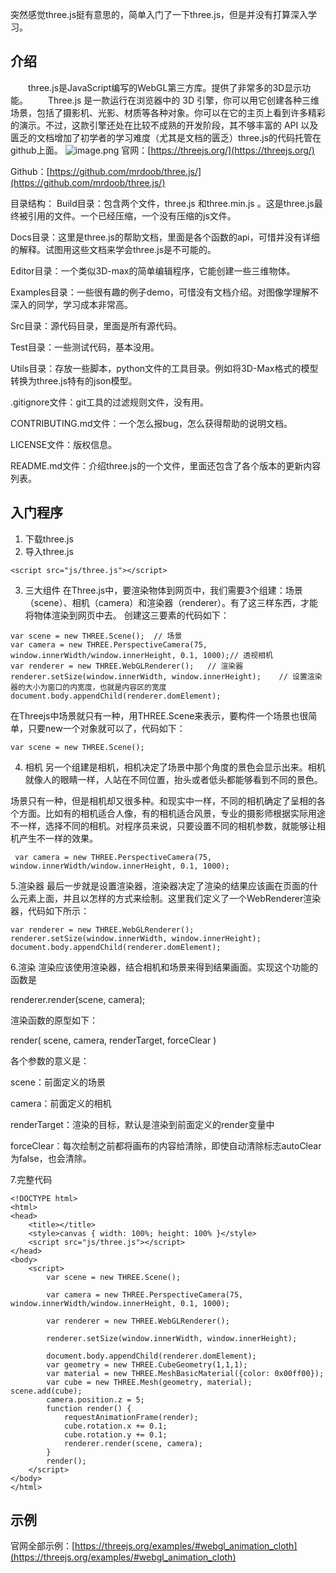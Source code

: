 突然感觉three.js挺有意思的，简单入门了一下three.js，但是并没有打算深入学习。
## 介绍
&emsp;&emsp;three.js是JavaScript编写的WebGL第三方库。提供了非常多的3D显示功能。
&emsp;&emsp;Three.js 是一款运行在浏览器中的 3D 引擎，你可以用它创建各种三维场景，包括了摄影机、光影、材质等各种对象。你可以在它的主页上看到许多精彩的演示。不过，这款引擎还处在比较不成熟的开发阶段，其不够丰富的 API 以及匮乏的文档增加了初学者的学习难度（尤其是文档的匮乏）three.js的代码托管在github上面。
![image.png](https://www.zhangpeng.fun/upload/2020/04/image-1481693e51244af7af24d3ec2ace6dfb.png)
官网：[https://threejs.org/](https://threejs.org/)

Github：[https://github.com/mrdoob/three.js/](https://github.com/mrdoob/three.js/)

目录结构：
Build目录：包含两个文件，three.js 和three.min.js 。这是three.js最终被引用的文件。一个已经压缩，一个没有压缩的js文件。

Docs目录：这里是three.js的帮助文档，里面是各个函数的api，可惜并没有详细的解释。试图用这些文档来学会three.js是不可能的。

Editor目录：一个类似3D-max的简单编辑程序，它能创建一些三维物体。

Examples目录：一些很有趣的例子demo，可惜没有文档介绍。对图像学理解不深入的同学，学习成本非常高。

Src目录：源代码目录，里面是所有源代码。

Test目录：一些测试代码，基本没用。

Utils目录：存放一些脚本，python文件的工具目录。例如将3D-Max格式的模型转换为three.js特有的json模型。

.gitignore文件：git工具的过滤规则文件，没有用。

CONTRIBUTING.md文件：一个怎么报bug，怎么获得帮助的说明文档。

LICENSE文件：版权信息。

README.md文件：介绍three.js的一个文件，里面还包含了各个版本的更新内容列表。
## 入门程序
1. 下载three.js
2. 导入three.js
```language
<script src="js/three.js"></script>
```

3. 三大组件
在Three.js中，要渲染物体到网页中，我们需要3个组建：场景（scene）、相机（camera）和渲染器（renderer）。有了这三样东西，才能将物体渲染到网页中去。
创建这三要素的代码如下：
```language
var scene = new THREE.Scene();	// 场景
var camera = new THREE.PerspectiveCamera(75, window.innerWidth/window.innerHeight, 0.1, 1000);// 透视相机
var renderer = new THREE.WebGLRenderer();	// 渲染器
renderer.setSize(window.innerWidth, window.innerHeight);	// 设置渲染器的大小为窗口的内宽度，也就是内容区的宽度
document.body.appendChild(renderer.domElement);
```
     

在Threejs中场景就只有一种，用THREE.Scene来表示，要构件一个场景也很简单，只要new一个对象就可以了，代码如下：
```language
var scene = new THREE.Scene(); 
```
4. 相机
另一个组建是相机，相机决定了场景中那个角度的景色会显示出来。相机就像人的眼睛一样，人站在不同位置，抬头或者低头都能够看到不同的景色。

场景只有一种，但是相机却又很多种。和现实中一样，不同的相机确定了呈相的各个方面。比如有的相机适合人像，有的相机适合风景，专业的摄影师根据实际用途不一样，选择不同的相机。对程序员来说，只要设置不同的相机参数，就能够让相机产生不一样的效果。

```language
 var camera = new THREE.PerspectiveCamera(75, window.innerWidth/window.innerHeight, 0.1, 1000);
```
5.渲染器
最后一步就是设置渲染器，渲染器决定了渲染的结果应该画在页面的什么元素上面，并且以怎样的方式来绘制。这里我们定义了一个WebRenderer渲染器，代码如下所示：

```language
var renderer = new THREE.WebGLRenderer();
renderer.setSize(window.innerWidth, window.innerHeight);
document.body.appendChild(renderer.domElement);
```

6.渲染
渲染应该使用渲染器，结合相机和场景来得到结果画面。实现这个功能的函数是

renderer.render(scene, camera);

渲染函数的原型如下：

render( scene, camera, renderTarget, forceClear )

各个参数的意义是：

scene：前面定义的场景

camera：前面定义的相机

renderTarget：渲染的目标，默认是渲染到前面定义的render变量中

forceClear：每次绘制之前都将画布的内容给清除，即使自动清除标志autoClear为false，也会清除。

7.完整代码
```language
<!DOCTYPE html>
<html>
<head>
    <title></title>
    <style>canvas { width: 100%; height: 100% }</style>
    <script src="js/three.js"></script>
</head>
<body>
    <script>
        var scene = new THREE.Scene();
        
        var camera = new THREE.PerspectiveCamera(75, window.innerWidth/window.innerHeight, 0.1, 1000);
        
        var renderer = new THREE.WebGLRenderer();
        
        renderer.setSize(window.innerWidth, window.innerHeight);
        
        document.body.appendChild(renderer.domElement);
        var geometry = new THREE.CubeGeometry(1,1,1);
        var material = new THREE.MeshBasicMaterial({color: 0x00ff00});
        var cube = new THREE.Mesh(geometry, material); scene.add(cube);
        camera.position.z = 5;
        function render() {
            requestAnimationFrame(render);
            cube.rotation.x += 0.1;
            cube.rotation.y += 0.1;
            renderer.render(scene, camera);
        }
        render();
    </script>
</body>
</html>
```
## 示例
官网全部示例：[https://threejs.org/examples/#webgl_animation_cloth](https://threejs.org/examples/#webgl_animation_cloth)






